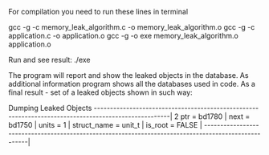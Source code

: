 For compilation you need to run these lines in terminal

gcc -g -c memory_leak_algorithm.c -o memory_leak_algorithm.o
gcc -g -c application.c -o application.o
gcc -g -o exe memory_leak_algorithm.o application.o

Run and see result:
./exe

The program will report and show the leaked objects in the database.
As additional information program shows all the databases used in code.
As a final result - set of a leaked objects shown in such way:


Dumping Leaked Objects
-----------------------------------------------------------------------------------------------------|
2   ptr = bd1780     | next = bd1750     | units = 1    | struct_name = unit_t     | is_root = FALSE |
-----------------------------------------------------------------------------------------------------|
